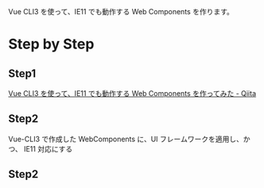 Vue CLI3 を使って、IE11 でも動作する Web Components を作ります。

# Step by Step

## Step1

[Vue CLI3 を使って、IE11 でも動作する Web Components を作ってみた - Qiita](https://qiita.com/sugasaki/items/7bb4d46e928e0e4d0739)

## Step2

Vue-CLI3 で作成した WebComponents に、UI フレームワークを適用し、かつ、 IE11 対応にする

## Step2
